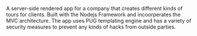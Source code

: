 A server-side rendered app for a company that creates different kinds of tours for clients. Built with the Nodejs Framework and incoorperates the MVC architecture. The app uses PUG templating engine and has a variety of security measures to prevent any kinds of hacks from outside parties.
